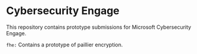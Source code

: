 # Cybersecurity Engage

This repository contains prototype submissions for Microsoft Cybersecurity Engage.

`fhe:` Contains a prototype of paillier encryption.
